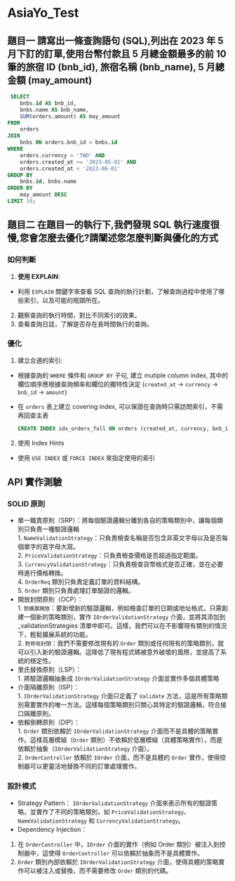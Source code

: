 # AsiaYo_Test

## 題目一 請寫出一條查詢語句 (SQL),列出在 2023 年 5 月下訂的訂單,使用台幣付款且 5 月總金額最多的前 10 筆的旅宿 ID (bnb_id), 旅宿名稱 (bnb_name), 5 月總金額 (may_amount)

```sql
 SELECT
    bnbs.id AS bnb_id,
    bnbs.name AS bnb_name,
    SUM(orders.amount) AS may_amount
FROM
    orders
JOIN
    bnbs ON orders.bnb_id = bnbs.id
WHERE
    orders.currency = 'TWD' AND
    orders.created_at >= '2023-05-01' AND
    orders.created_at < '2023-06-01'
GROUP BY
    bnbs.id, bnbs.name
ORDER BY
    may_amount DESC
LIMIT 10;
```

## 題目二 在題目一的執行下,我們發現 SQL 執行速度很慢,您會怎麼去優化?請闡述您怎麼判斷與優化的方式

### 如何判斷

1.  **使用 EXPLAIN**:

- 利用 `EXPLAIN` 關鍵字來查看 SQL 查詢的執行計劃，了解查詢過程中使用了哪些索引，以及可能的瓶頸所在。

2.  觀察查詢的執行時間，對比不同索引的效果。
3.  查看查詢日誌，了解是否存在長時間執行的查詢。

### 優化

1. 建立合適的索引:

- 根據查詢的 `WHERE` 條件和 `GROUP BY` 子句, 建立 mutiple column index, 其中的欄位順序應根據查詢頻率和欄位的獨特性決定 (`created_at` -> `currency` -> `bnb_id` -> `amount`)

- 在 `orders` 表上建立 covering index, 可以保證在查詢時只需訪問索引，不需再回查主表
  ```sql
  CREATE INDEX idx_orders_full ON orders (created_at, currency, bnb_id, amount);
  ```

2. 使用 Index Hints

- 使用 `USE INDEX` 或 `FORCE INDEX` 來指定使用的索引

## API 實作測驗

### SOLID 原則

- 單一職責原則（SRP）：將每個驗證邏輯分離到各自的策略類別中，讓每個類別只負責一種驗證邏輯
  <br> 1. `NameValidationStrategy`：只負責檢查名稱是否包含非英文字母以及是否每個單字的首字母大寫。
  <br> 2. `PriceValidationStrategy`：只負責檢查價格是否超過指定範圍。
  <br> 3. `CurrencyValidationStrategy`：只負責檢查貨幣格式是否正確，並在必要時進行價格轉換。
  <br> 4. `OrderReq` 類別只負責定義訂單的資料結構。
  <br> 5. `Order` 類別只負責處理訂單驗證的邏輯。
  <br>
- 開放封閉原則（OCP）：
  <br> 1. `對擴展開放`：要新增新的驗證邏輯，例如檢查訂單的日期或地址格式，只需創建一個新的策略類別，實作 `IOrderValidationStrategy` 介面，並將其添加到 \_validationStrategies 清單中即可。這樣，我們可以在不影響現有類別的情況下，輕鬆擴展系統的功能。
  <br> 2. `對修改封閉`：我們不需要修改現有的 `Order` 類別或任何現有的策略類別，就可以引入新的驗證邏輯。這降低了現有程式碼被意外破壞的風險，並提高了系統的穩定性。
  <br>
- 里氏替換原則（LSP）：
  <br> 1. 將驗證邏輯抽象成 `IOrderValidationStrategy` 介面並實作多個具體策略
  <br>
- 介面隔離原則（ISP）：
  <br> 1. `IOrderValidationStrategy` 介面只定義了 `Validate` 方法，這是所有策略類別需要實作的唯一方法。這樣每個策略類別只關心其特定的驗證邏輯，符合接口隔離原則。
  <br>
- 依賴倒轉原則（DIP）：
  <br> 1. `Order` 類別依賴於 `IOrderValidationStrategy` 介面而不是具體的策略實作。這樣高層模組（`Order` 類別）不依賴於低層模組（具體策略實作），而是依賴於抽象（`IOrderValidationStrategy` 介面）。
  <br> 2. `OrderController` 依賴於 `IOrder` 介面，而不是具體的 `Order` 實作，使得控制器可以更靈活地替換不同的訂單處理實作。

### 設計模式

- Strategy Pattern：
  `IOrderValidationStrategy` 介面來表示所有的驗證策略，並實作了不同的策略類別，如 `PriceValidationStrategy`、`NameValidationStrategy` 和 `CurrencyValidationStrategy`。
  <br>
- Dependency Injection：

1. 在 `OrderController` 中，`IOrder` 介面的實作（例如 Order 類別）被注入到控制器中，這使得 `OrderController` 可以依賴於抽象而不是具體實作。
   <br>
2. `Order` 類別內部依賴於 `IOrderValidationStrategy` 介面，使得具體的策略實作可以被注入或替換，而不需要修改 `Order` 類別的代碼。
